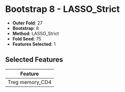 # Bootstrap 8 - LASSO_Strict

- **Outer Fold**: 27
- **Bootstrap**: 8
- **Method**: LASSO_Strict
- **Fold Seed**: 75
- **Features Selected**: 1

## Selected Features

| Feature |
|---------|
| Treg memory_CD4 |
